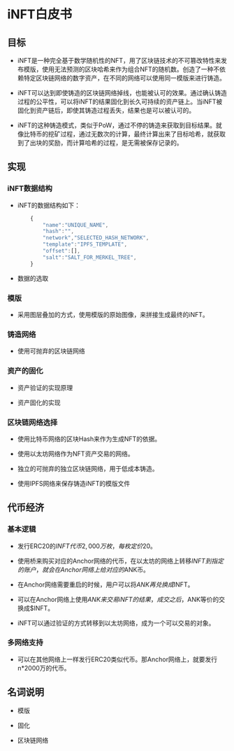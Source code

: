 # iNFT白皮书

## 目标

- iNFT是一种完全基于数学随机性的NFT，用了区块链技术的不可篡改特性来发布模版，使用无法预测的区块哈希来作为组合NFT的随机数。创造了一种不依赖特定区块链网络的数字资产，在不同的网络可以使用同一模版来进行铸造。

- iNFT可以达到即使铸造的区块链网络掉线，也能被认可的效果。通过确认铸造过程的公平性，可以将iNFT的结果固化到长久可持续的资产链上。当iNFT被固化到资产链后，即使其铸造过程丢失，结果也是可以被认可的。

- iNFT的这种铸造模式，类似于PoW，通过不停的铸造来获取到目标结果。就像比特币的挖矿过程，通过无数次的计算，最终计算出来了目标哈希，就获取到了出块的奖励，而计算哈希的过程，是无需被保存记录的。

## 实现

### iNFT数据结构

- iNFT的数据结构如下：

    ```javascript
        {
            "name":"UNIQUE_NAME",
            "hash":"",
            "network","SELECTED_HASH_NETWORK",
            "template":"IPFS_TEMPLATE",
            "offset":[],
            "salt":"SALT_FOR_MERKEL_TREE",
        }
    ```

- 数据的选取

### 模版

- 采用图层叠加的方式，使用模版的原始图像，来拼接生成最终的iNFT。

### 铸造网络

- 使用可抛弃的区块链网络

### 资产的固化

- 资产验证的实现原理

- 资产固化的实现

### 区块链网络选择

- 使用比特币网络的区块Hash来作为生成NFT的依据。

- 使用以太坊网络作为NFT资产交易的网络。

- 独立的可抛弃的独立区块链网络，用于低成本铸造。

- 使用IPFS网络来保存铸造iNFT的模版文件

## 代币经济

### 基本逻辑

- 发行ERC20的$INFT代币2,000万枚，每枚定价$20。

- 使用桥来购买对应的Anchor网络的代币，在以太坊的网络上转移$INFT到指定的账户，就会在Anchor网络上给对应的$ANK币。

- 在Anchor网络需要重启的时候，用户可以将$ANK再兑换成$INFT。

- 可以在Anchor网络上使用$ANK来交易iNFT的结果，成交之后，$ANK等价的交换成$INFT。

- iNFT可以通过验证的方式转移到以太坊网络，成为一个可以交易的对象。

### 多网络支持

- 可以在其他网络上一样发行ERC20类似代币。那Anchor网络上，就要发行n*2000万的代币。

## 名词说明

- 模版

- 固化

- 区块链网络